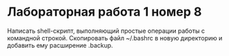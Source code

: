# Лабораторная работа 1 номер 8
Написать shell-скрипт, выполняющий простые операции работы с командной строкой. 
Скопировать файл ~/.bashrc в новую директорию и добавить ему расширение .backup.

